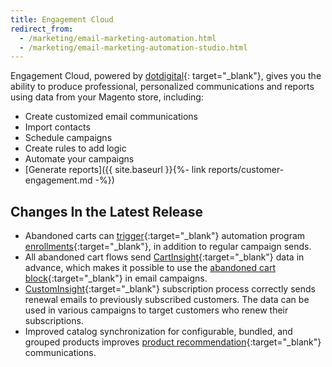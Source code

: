 ```yaml
---
title: Engagement Cloud
redirect_from: 
  - /marketing/email-marketing-automation.html
  - /marketing/email-marketing-automation-studio.html 
---
```


Engagement Cloud, powered by [dotdigital][1]{: target="_blank"}, gives you the ability to produce professional, personalized communications and reports using data from your Magento store, including:

* Create customized email communications
* Import contacts
* Schedule campaigns
* Create rules to add logic
* Automate your campaigns
* [Generate reports]({{ site.baseurl }}{%- link reports/customer-engagement.md -%})

## Changes In the Latest Release

* Abandoned carts can [trigger](https://support.dotdigital.com/hc/en-gb/articles/212213998-Automated-and-triggered-campaigns-an-overview){:target="_blank"} automation program [enrollments](https://support.dotdigital.com/hc/en-gb/articles/360000521524-Automation-Automation-enrolment-Magento-2){:target="_blank"}, in addition to regular campaign sends.
* All abandoned cart flows send [CartInsight](https://support.dotdigital.com/hc/en-gb/articles/360000456890-Getting-started){:target="_blank"} data in advance, which makes it possible to use the [abandoned cart block](https://support.dotdigital.com/hc/en-gb/articles/360000396784-Adding-abandoned-cart-details-to-your-campaign){:target="_blank"} in email campaigns.
* [CustomInsight](https://support.dotdigital.com/hc/en-gb/articles/360006533360-Overview-of-Insight-data){:target="_blank"} subscription process correctly sends renewal emails to previously subscribed customers. The data can be used in various campaigns to target customers who renew their subscriptions.
* Improved catalog synchronization for configurable, bundled, and grouped products improves [product recommendation](https://support.dotdigital.com/hc/en-gb/articles/360000110040-Product-recommendations-an-overview){:target="_blank"} communications. 

[1]: https://dotdigital.com/
